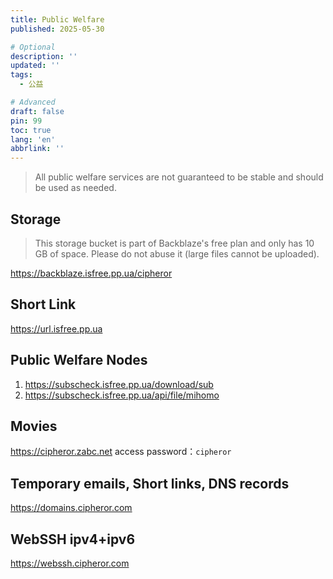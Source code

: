 ```yaml
---
title: Public Welfare
published: 2025-05-30

# Optional
description: ''
updated: ''
tags:
  - 公益

# Advanced
draft: false
pin: 99
toc: true
lang: 'en'
abbrlink: ''
---
```


> All public welfare services are not guaranteed to be stable and should be used as needed.

## Storage
> This storage bucket is part of Backblaze's free plan and only has 10 GB of space. Please do not abuse it (large files cannot be uploaded).

<https://backblaze.isfree.pp.ua/cipheror>

## Short Link
<https://url.isfree.pp.ua>

## Public Welfare Nodes
  1. <https://subscheck.isfree.pp.ua/download/sub><br>
  2. <https://subscheck.isfree.pp.ua/api/file/mihomo>

## Movies
<https://cipheror.zabc.net> access password：`cipheror` <br>

## Temporary emails, Short links, DNS records
<https://domains.cipheror.com>

## WebSSH ipv4+ipv6
<https://webssh.cipheror.com>
